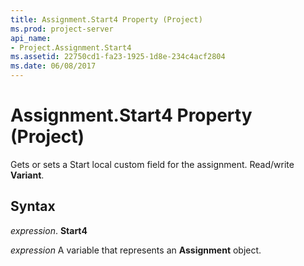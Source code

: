 ```yaml
---
title: Assignment.Start4 Property (Project)
ms.prod: project-server
api_name:
- Project.Assignment.Start4
ms.assetid: 22750cd1-fa23-1925-1d8e-234c4acf2804
ms.date: 06/08/2017
---
```



# Assignment.Start4 Property (Project)

Gets or sets a Start local custom field for the assignment. Read/write  **Variant**.


## Syntax

 _expression_. **Start4**

 _expression_ A variable that represents an **Assignment** object.


